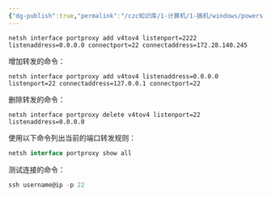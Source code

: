 ```yaml
---
{"dg-publish":true,"permalink":"/czc知识库/1-计算机/1-搞机/windows/powershell设置端口转发/","dgPassFrontmatter":true,"created":"2024-10-13T16:19:22.626+08:00","updated":"2024-12-08T12:34:12.941+08:00"}
---
```




`netsh interface portproxy add v4tov4 listenport=2222 listenaddress=0.0.0.0 connectport=22 connectaddress=172.28.140.245`





增加转发的命令：

```cobol
netsh interface portproxy add v4tov4 listenaddress=0.0.0.0 listenport=22 connectaddress=127.0.0.1 connectport=22
```

删除转发的命令：

```cobol
netsh interface portproxy delete v4tov4 listenport=22 listenaddress=0.0.0.0
```

使用以下命令列出当前的端口转发规则：

```kotlin
netsh interface portproxy show all
```

测试连接的命令：

```typescript
ssh username@ip -p 22
```

